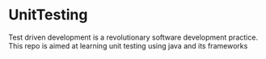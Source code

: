 # UnitTesting
Test driven development is a revolutionary software development practice. This repo is aimed at learning unit testing using java and its frameworks
